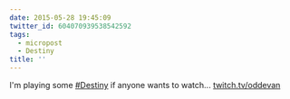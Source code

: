 ```yaml
---
date: 2015-05-28 19:45:09
twitter_id: 604070939538542592
tags:
  - micropost
  - Destiny
title: ''
---
```


I'm playing some [#Destiny](https://twitter.com/hashtag/Destiny) if anyone wants to watch... [twitch.tv/oddevan](http://twitch.tv/oddevan)
